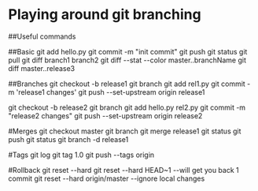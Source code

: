 # Playing around git branching

##Useful commands

##Basic
git add hello.py
git commit -m "init commit"
git push
git status
git pull
git diff branch1 branch2
git diff --stat --color master..branchName
git diff master..release3

##Branches
git checkout -b release1
git branch
git add rel1.py 
git commit -m 'release1 changes'
git push --set-upstream origin release1

git checkout -b release2
git branch
git add hello.py rel2.py 
git commit -m "release2 changes"
git push --set-upstream origin release2

#Merges
git checkout master
git branch
git merge release1
git status
git push
git status
git branch -d release1

#Tags
git log
git tag 1.0 <commitId>
git push --tags origin

#Rollback
git reset --hard <commitid>
git reset --hard HEAD~1 --will get you back 1 commit
git reset --hard origin/master --ignore local changes

